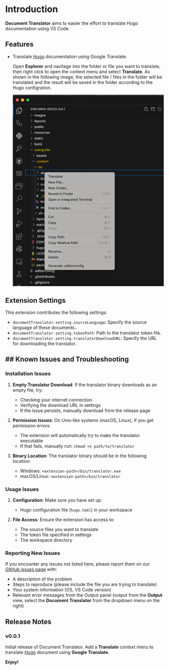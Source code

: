 # Introduction

**Document Translator** aims to easier the effort to translate Hugo documentation using VS Code.

## Features

* Translate [Hugo](https://gohugo.io) documentation using Google Translate.

    Open **Explorer** and navitage into the folder or file you want to translate, then right click to open the context menu and select **Translate**. As shown in the following image, the selected file / files in the folder will be translated and the result will be saved in the folder according to the Hugo configration.

    ![Translate](images/translate.png)

## Extension Settings

This extension contributes the following settings:

* `documentTranslator.setting.sourceLanguage`: Specify the source language of these documents..
* `documentTranslator.setting.tokenPath`: Path to the translator token file.
* `documentTranslator.setting.translatorDownloadURL`: Specify the URL for downloading the translator.

## ## Known Issues and Troubleshooting

### Installation Issues

1. **Empty Translator Download**: If the translator binary downloads as an empty file, try:
   * Checking your internet connection
   * Verifying the download URL in settings
   * If the issue persists, manually download from the release page

2. **Permission Issues**: On Unix-like systems (macOS, Linux), if you get permission errors:
   * The extension will automatically try to make the translator executable
   * If that fails, manually run: `chmod +x path/to/translator`

3. **Binary Location**: The translator binary should be in the following location:
   * Windows: `<extension-path>/bin/translator.exe`
   * macOS/Linux: `<extension-path>/bin/translator`

### Usage Issues

1. **Configuration**: Make sure you have set up:
   * Hugo configuration file (`hugo.toml`) in your workspace

2. **File Access**: Ensure the extension has access to:
   * The source files you want to translate
   * The token file specified in settings
   * The workspace directory

### Reporting New Issues

If you encounter any issues not listed here, please report them on our [GitHub issues page](https://github.com/wiseinf/translator/issues) with:

* A description of the problem
* Steps to reproduce (please include the file you are trying to translate)
* Your system information (OS, VS Code version)
* Relevant error messages from the Output panel (output from the **Output** view, select the **Document Translator** from the dropdown menu on the right)

## Release Notes

### v0.0.1

Initial release of Document Translator.
Add a **Translate** context menu to translate [Hugo](https://gohugo.io) document using **Google Translate**.

**Enjoy!**

